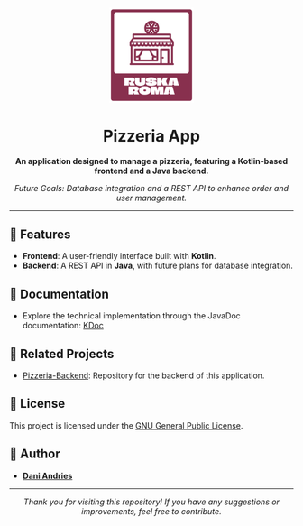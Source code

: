 <div align="center">
  <img src="app/src/main/res/drawable/readme_logo.png" alt="LogoRuskaRoma" width="150">
</div>

<h1 align="center">Pizzeria App</h1>

<p align="center">
  <b>An application designed to manage a pizzeria, featuring a Kotlin-based frontend and a Java backend.</b>
</p>

<p align="center">
  <i>Future Goals: Database integration and a REST API to enhance order and user management.</i>
</p>

---

## 🚀 Features

- **Frontend**: A user-friendly interface built with **Kotlin**.
- **Backend**: A REST API in **Java**, with future plans for database integration.

## 📄 Documentation

- Explore the technical implementation through the JavaDoc documentation: [KDoc](https://linktodocumentation)

## 📂 Related Projects

- [Pizzeria-Backend](https://github.com/DaniAndries/Pizzeria-Backend.git): Repository for the backend of this application.

## 📜 License

This project is licensed under the [GNU General Public License](LICENSE).

## 👥 Author

- **[Dani Andries](https://github.com/DaniAndries)**

---

<p align="center">
  <i>Thank you for visiting this repository! If you have any suggestions or improvements, feel free to contribute.</i>
</p>
